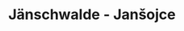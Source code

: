 ---
title: Jänschwalde - Janšojce
url: /jaenschwalde-jansojce/
latitude: 51.861
longitude: 14.498
---